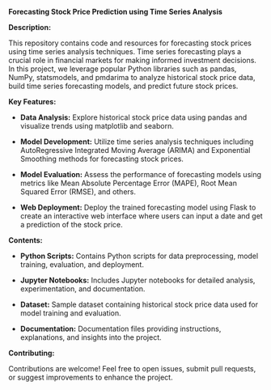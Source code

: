 **Forecasting Stock Price Prediction using Time Series Analysis**

**Description:**

This repository contains code and resources for forecasting stock prices using time series analysis techniques. Time series forecasting plays a crucial role in financial markets for making informed investment decisions. In this project, we leverage popular Python libraries such as pandas, NumPy, statsmodels, and pmdarima to analyze historical stock price data, build time series forecasting models, and predict future stock prices.

**Key Features:**

- **Data Analysis:** Explore historical stock price data using pandas and visualize trends using matplotlib and seaborn.
  
- **Model Development:** Utilize time series analysis techniques including AutoRegressive Integrated Moving Average (ARIMA) and Exponential Smoothing methods for forecasting stock prices.
  
- **Model Evaluation:** Assess the performance of forecasting models using metrics like Mean Absolute Percentage Error (MAPE), Root Mean Squared Error (RMSE), and others.
  
- **Web Deployment:** Deploy the trained forecasting model using Flask to create an interactive web interface where users can input a date and get a prediction of the stock price.

**Contents:**

- **Python Scripts:** Contains Python scripts for data preprocessing, model training, evaluation, and deployment.
  
- **Jupyter Notebooks:** Includes Jupyter notebooks for detailed analysis, experimentation, and documentation.
  
- **Dataset:** Sample dataset containing historical stock price data used for model training and evaluation.
  
- **Documentation:** Documentation files providing instructions, explanations, and insights into the project.

**Contributing:**

Contributions are welcome! Feel free to open issues, submit pull requests, or suggest improvements to enhance the project.
